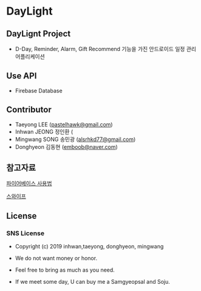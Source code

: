 # DayLight
## DayLignt Project
- D-Day, Reminder, Alarm, Gift Recommend 기능을 가진 안드로이드 일정 관리 어플리케이션

## Use API
- Firebase Database


## Contributor
- Taeyong LEE (pastelhawk@gmail.com)
- Inhwan JEONG 정인환 (
- Mingwang SONG 송민광 (alsrhkd77@gmail.com)
- Donghyeon 김동현 (emboob@naver.com)


## 참고자료
[파이어베이스 사용법](https://github.com/yongjjang/Study/blob/master/3%E1%84%92%E1%85%A1%E1%86%A8%E1%84%82%E1%85%A7%E1%86%AB%202%E1%84%92%E1%85%A1%E1%86%A8%E1%84%80%E1%85%B5/%EB%8D%B0%EC%9D%B4%ED%84%B0%EB%B2%A0%EC%9D%B4%EC%8A%A4%EC%9D%91%EC%9A%A9/Firebase.md)


[스와이프 ](https://github.com/chthai64/SwipeRevealLayout) 



## License
### SNS License
- Copyright (c) 2019 inhwan,taeyong, donghyeon, mingwang  

- We do not want money or honor.
- Feel free to bring as much as you need.
- If we meet some day, U can buy me a Samgyeopsal and Soju.


